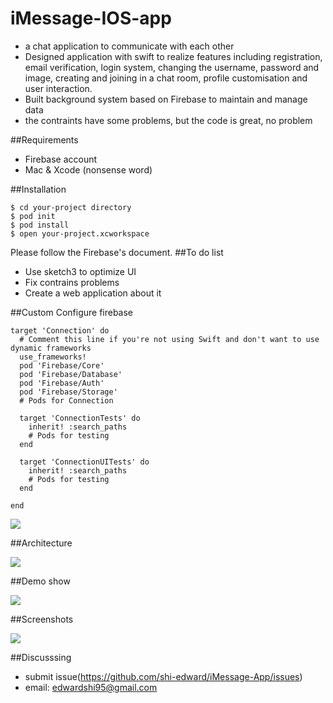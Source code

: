 # iMessage-IOS-app

* a chat application to communicate with each other
* Designed application with swift to realize features including registration, email verification, login system, changing the username, password and image, creating and joining in a chat room, profile customisation and user interaction.
* Built background system based on Firebase to maintain and manage data
* the contraints have some problems, but the code is great, no problem

##Requirements
* Firebase account
* Mac & Xcode (nonsense word)

##Installation
```
$ cd your-project directory
$ pod init
$ pod install
$ open your-project.xcworkspace
```
Please follow the Firebase's document.
##To do list
* Use sketch3 to optimize UI
* Fix contrains problems
* Create a web application about it

##Custom
Configure firebase
```
target 'Connection' do
  # Comment this line if you're not using Swift and don't want to use dynamic frameworks
  use_frameworks!
  pod 'Firebase/Core'
  pod 'Firebase/Database'
  pod 'Firebase/Auth'
  pod 'Firebase/Storage'
  # Pods for Connection

  target 'ConnectionTests' do
    inherit! :search_paths
    # Pods for testing
  end

  target 'ConnectionUITests' do
    inherit! :search_paths
    # Pods for testing
  end

end
```

![](https://github.com/shi-edward/iMessage-App/blob/master/Project-Image/FuozbAn5S3Zkp1TgTKD3BzLkqsQk-2.png)

##Architecture

![](https://github.com/shi-edward/iMessage-App/blob/master/Project-Image/FqJBTyU77VBzLX5nmFhohwiVNqfl.png)

##Demo show

![](https://github.com/shi-edward/iMessage-App/blob/master/Project-Image/ezgif.com-video-to-gif-2.gif)

##Screenshots

![](https://github.com/shi-edward/iMessage-App/blob/master/Project-Image/FkwGdtpN4sV2uhTGQAH3nAcvaO6K.png)



##Discusssing

* submit issue(https://github.com/shi-edward/iMessage-App/issues)
* email: edwardshi95@gmail.com

